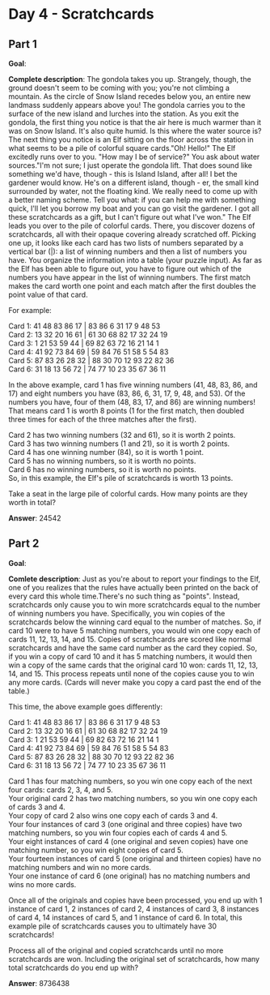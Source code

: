 # Day 4 - Scratchcards

## Part 1
**Goal**:

**Complete description**: The gondola takes you up. Strangely, though, the ground doesn't seem to be coming with you; you're not climbing a mountain. As the circle of Snow Island recedes below you, an entire new landmass suddenly appears above you! The gondola carries you to the surface of the new island and lurches into the station. As you exit the gondola, the first thing you notice is that the air here is much warmer than it was on Snow Island. It's also quite humid. Is this where the water source is? The next thing you notice is an Elf sitting on the floor across the station in what seems to be a pile of colorful square cards."Oh! Hello!" The Elf excitedly runs over to you. "How may I be of service?" You ask about water sources."I'm not sure; I just operate the gondola lift. That does sound like something we'd have, though - this is Island Island, after all! I bet the gardener would know. He's on a different island, though - er, the small kind surrounded by water, not the floating kind. We really need to come up with a better naming scheme. Tell you what: if you can help me with something quick, I'll let you borrow my boat and you can go visit the gardener. I got all these scratchcards as a gift, but I can't figure out what I've won." The Elf leads you over to the pile of colorful cards. There, you discover dozens of scratchcards, all with their opaque covering already scratched off. Picking one up, it looks like each card has two lists of numbers separated by a vertical bar (|): a list of winning numbers and then a list of numbers you have. You organize the information into a table (your puzzle input). As far as the Elf has been able to figure out, you have to figure out which of the numbers you have appear in the list of winning numbers. The first match makes the card worth one point and each match after the first doubles the point value of that card.

For example:

Card 1: 41 48 83 86 17 | 83 86  6 31 17  9 48 53\
Card 2: 13 32 20 16 61 | 61 30 68 82 17 32 24 19\
Card 3:  1 21 53 59 44 | 69 82 63 72 16 21 14  1\
Card 4: 41 92 73 84 69 | 59 84 76 51 58  5 54 83\
Card 5: 87 83 26 28 32 | 88 30 70 12 93 22 82 36\
Card 6: 31 18 13 56 72 | 74 77 10 23 35 67 36 11

In the above example, card 1 has five winning numbers (41, 48, 83, 86, and 17) and eight numbers you have (83, 86, 6, 31, 17, 9, 48, and 53). Of the numbers you have, four of them (48, 83, 17, and 86) are winning numbers! That means card 1 is worth 8 points (1 for the first match, then doubled three times for each of the three matches after the first).

Card 2 has two winning numbers (32 and 61), so it is worth 2 points.\
Card 3 has two winning numbers (1 and 21), so it is worth 2 points.\
Card 4 has one winning number (84), so it is worth 1 point.\
Card 5 has no winning numbers, so it is worth no points.\
Card 6 has no winning numbers, so it is worth no points.\
So, in this example, the Elf's pile of scratchcards is worth 13 points.

Take a seat in the large pile of colorful cards. How many points are they worth in total?

**Answer**: 24542


## Part 2
**Goal**: 

**Comlete description**: Just as you're about to report your findings to the Elf, one of you realizes that the rules have actually been printed on the back of every card this whole time.There's no such thing as "points". Instead, scratchcards only cause you to win more scratchcards equal to the number of winning numbers you have. Specifically, you win copies of the scratchcards below the winning card equal to the number of matches. So, if card 10 were to have 5 matching numbers, you would win one copy each of cards 11, 12, 13, 14, and 15. Copies of scratchcards are scored like normal scratchcards and have the same card number as the card they copied. So, if you win a copy of card 10 and it has 5 matching numbers, it would then win a copy of the same cards that the original card 10 won: cards 11, 12, 13, 14, and 15. This process repeats until none of the copies cause you to win any more cards. (Cards will never make you copy a card past the end of the table.)

This time, the above example goes differently:

Card 1: 41 48 83 86 17 | 83 86  6 31 17  9 48 53\
Card 2: 13 32 20 16 61 | 61 30 68 82 17 32 24 19\
Card 3:  1 21 53 59 44 | 69 82 63 72 16 21 14  1\
Card 4: 41 92 73 84 69 | 59 84 76 51 58  5 54 83\
Card 5: 87 83 26 28 32 | 88 30 70 12 93 22 82 36\
Card 6: 31 18 13 56 72 | 74 77 10 23 35 67 36 11

Card 1 has four matching numbers, so you win one copy each of the next four cards: cards 2, 3, 4, and 5.\
Your original card 2 has two matching numbers, so you win one copy each of cards 3 and 4.\
Your copy of card 2 also wins one copy each of cards 3 and 4.\
Your four instances of card 3 (one original and three copies) have two matching numbers, so you win four copies each of cards 4 and 5.\
Your eight instances of card 4 (one original and seven copies) have one matching number, so you win eight copies of card 5.\
Your fourteen instances of card 5 (one original and thirteen copies) have no matching numbers and win no more cards.\
Your one instance of card 6 (one original) has no matching numbers and wins no more cards.

Once all of the originals and copies have been processed, you end up with 1 instance of card 1, 2 instances of card 2, 4 instances of card 3, 8 instances of card 4, 14 instances of card 5, and 1 instance of card 6. In total, this example pile of scratchcards causes you to ultimately have 30 scratchcards!

Process all of the original and copied scratchcards until no more scratchcards are won. Including the original set of scratchcards, how many total scratchcards do you end up with?

**Answer**: 8736438

